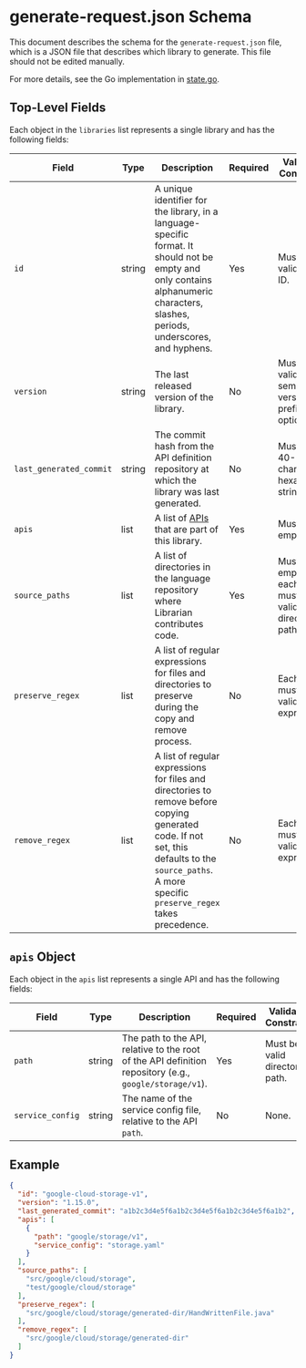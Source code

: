 # generate-request.json Schema

This document describes the schema for the `generate-request.json` file, which is a JSON file that describes which library to generate. This file should not be edited manually.

For more details, see the Go implementation in [state.go](../internal/librarian/state.go).

## Top-Level Fields

Each object in the `libraries` list represents a single library and has the following fields:

| Field                   | Type   | Description                                                                                                                                                           | Required | Validation Constraints |
|-------------------------|--------|-----------------------------------------------------------------------------------------------------------------------------------------------------------------------|----------|------------------------|
| `id`                    | string | A unique identifier for the library, in a language-specific format. It should not be empty and only contains alphanumeric characters, slashes, periods, underscores, and hyphens.                                                                                                  | Yes      | Must be a valid library ID. |
| `version`               | string | The last released version of the library.                                                                                                                             | No       | Must be a valid semantic version, "v" prefix is optional. |
| `last_generated_commit` | string | The commit hash from the API definition repository at which the library was last generated.                                                                         | No       | Must be a 40-character hexadecimal string. |
| `apis`                  | list   | A list of [APIs](#apis-object) that are part of this library.                                                                                                             | Yes      | Must not be empty.     |
| `source_paths`          | list   | A list of directories in the language repository where Librarian contributes code.                                                                                    | Yes      | Must not be empty, and each path must be a valid directory path. |
| `preserve_regex`        | list   | A list of regular expressions for files and directories to preserve during the copy and remove process.                                                                    | No       | Each entry must be a valid regular expression. |
| `remove_regex`          | list   | A list of regular expressions for files and directories to remove before copying generated code. If not set, this defaults to the `source_paths`. A more specific `preserve_regex` takes precedence. | No       | Each entry must be a valid regular expression. |

## `apis` Object

Each object in the `apis` list represents a single API and has the following fields:

| Field            | Type   | Description                                                                                             | Required | Validation Constraints |
|------------------|--------|---------------------------------------------------------------------------------------------------------|----------|------------------------|
| `path`           | string | The path to the API, relative to the root of the API definition repository (e.g., `google/storage/v1`).      | Yes      | Must be a valid directory path. |
| `service_config` | string | The name of the service config file, relative to the API `path`.                                        | No       | None.                  |

## Example

```json
{
  "id": "google-cloud-storage-v1",
  "version": "1.15.0",
  "last_generated_commit": "a1b2c3d4e5f6a1b2c3d4e5f6a1b2c3d4e5f6a1b2",
  "apis": [
    {
      "path": "google/storage/v1",
      "service_config": "storage.yaml"
    }
  ],
  "source_paths": [
    "src/google/cloud/storage",
    "test/google/cloud/storage"
  ],
  "preserve_regex": [
    "src/google/cloud/storage/generated-dir/HandWrittenFile.java"
  ],
  "remove_regex": [
    "src/google/cloud/storage/generated-dir"
  ]
}
